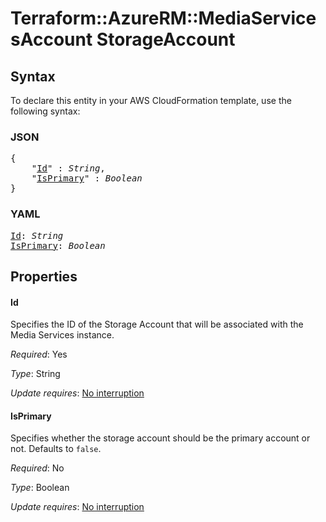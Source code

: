 # Terraform::AzureRM::MediaServicesAccount StorageAccount

## Syntax

To declare this entity in your AWS CloudFormation template, use the following syntax:

### JSON

<pre>
{
    "<a href="#id" title="Id">Id</a>" : <i>String</i>,
    "<a href="#isprimary" title="IsPrimary">IsPrimary</a>" : <i>Boolean</i>
}
</pre>

### YAML

<pre>
<a href="#id" title="Id">Id</a>: <i>String</i>
<a href="#isprimary" title="IsPrimary">IsPrimary</a>: <i>Boolean</i>
</pre>

## Properties

#### Id

Specifies the ID of the Storage Account that will be associated with the Media Services instance.

_Required_: Yes

_Type_: String

_Update requires_: [No interruption](https://docs.aws.amazon.com/AWSCloudFormation/latest/UserGuide/using-cfn-updating-stacks-update-behaviors.html#update-no-interrupt)

#### IsPrimary

Specifies whether the storage account should be the primary account or not. Defaults to `false`.

_Required_: No

_Type_: Boolean

_Update requires_: [No interruption](https://docs.aws.amazon.com/AWSCloudFormation/latest/UserGuide/using-cfn-updating-stacks-update-behaviors.html#update-no-interrupt)

